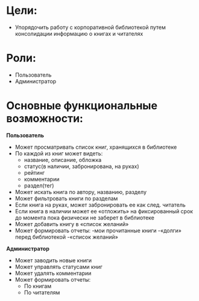 # Цели:
- Упорядочить работу с корпоративной библиотекой путем консолидации информацию о книгах и читателях 

# Роли:
* Пользователь
* Администратор

# Основные функциональные возможности:

**Пользователь**
* Может просматривать список книг, хранящихся в библиотеке
* По каждой из книг может видеть:
  - название, описание, обложка
  - статус(в наличии, забронирована, на руках)
  - рейтинг
  - комментарии
  - раздел(тег)
* Может искать книга по автору, названию, разделу
* Может фильтровать книги по разделам
* Если книга на руках, может забронировать ее как след. читатель
* Если книга в наличии может ее «отложить» на фиксированный срок до момента пока физически не заберет в библиотеке
* Может добавить книгу в «список желаний»
* Может формировать отчеты:
	-мои прочитанные книги
	-«долги» перед библиотекой
	-«список желаний»

**Администратор**
* Может заводить новые книги
* Может управлять статусами книг
* Может удалять комментарии
* Может формировать отчеты:
	- По книгам
	- По читателям

